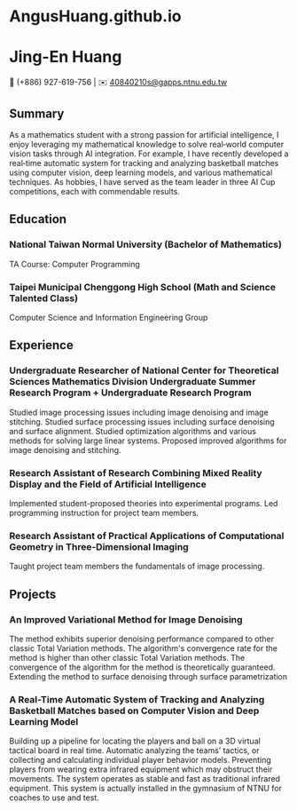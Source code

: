 # AngusHuang.github.io

# Jing-En Huang
 📱 (+886) 927-619-756 | ✉️ 40840210s@gapps.ntnu.edu.tw

## Summary
As a mathematics student with a strong passion for artificial intelligence, I enjoy leveraging my mathematical knowledge to solve real‐world computer vision tasks through AI integration. For example, I have recently developed a real‐time automatic system for tracking and analyzing basketball matches using computer vision, deep learning models, and various mathematical techniques. As hobbies, I have served as the team leader in three AI Cup competitions, each with commendable results.

## Education
### National Taiwan Normal University (Bachelor of Mathematics)
TA Course: Computer Programming
### Taipei Municipal Chenggong High School (Math and Science Talented Class)
Computer Science and Information Engineering Group

## Experience
### Undergraduate Researcher of National Center for Theoretical Sciences Mathematics Division Undergraduate Summer Research Program + Undergraduate Research Program
  Studied image processing issues including image denoising and image stitching.
  Studied surface processing issues including surface denoising and surface alignment.
  Studied optimization algorithms and various methods for solving large linear systems.
  Proposed improved algorithms for image denoising and stitching.
### Research Assistant of Research Combining Mixed Reality Display and the Field of Artificial Intelligence
  Implemented student-proposed theories into experimental programs.
  Led programming instruction for project team members.
### Research Assistant of Practical Applications of Computational Geometry in Three-Dimensional Imaging
  Taught project team members the fundamentals of image processing.

## Projects
### An Improved Variational Method for Image Denoising
  The method exhibits superior denoising performance compared to other classic Total Variation methods.
  The algorithm's convergence rate for the method is higher than other classic Total Variation methods.
  The convergence of the algorithm for the method is theoretically guaranteed.
  Extending the method to surface denoising through surface parametrization
### A Real-Time Automatic System of Tracking and Analyzing Basketball Matches based on Computer Vision and Deep Learning Model
  Building up a pipeline for locating the players and ball on a 3D virtual tactical board in real time.
  Automatic analyzing the teams’ tactics, or collecting and calculating individual player behavior models.
  Preventing players from wearing extra infrared equipment which may obstruct their movements.
  The system operates as stable and fast as traditional infrared equipment.
  This system is actually installed in the gymnasium of NTNU for coaches to use and test.

  
